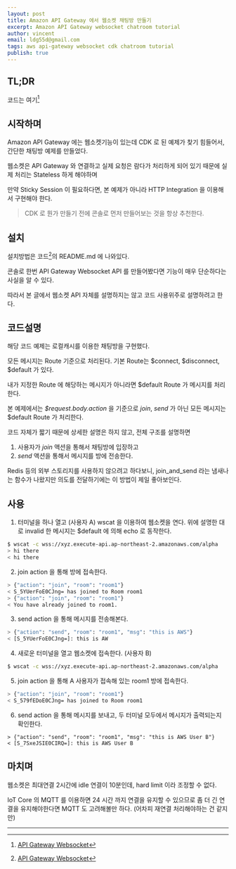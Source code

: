 ```yaml
---
layout: post
title: Amazon API Gateway 에서 웹소켓 채팅방 만들기
excerpt: Amazon API Gateway websocket chatroom tutorial
author: vincent
email: ldg55d@gmail.com
tags: aws api-gateway websocket cdk chatroom tutorial
publish: true
---
```


## TL;DR

코드는 여기[^1]

## 시작하며

Amazon API Gateway 에는 웹소켓기능이 있는데 CDK 로 된 예제가 찾기 힘들어서, 간단한 채팅방 예제를 만들었다.

웹소켓은 API Gateway 와 연결하고 실제 요청은 람다가 처리하게 되어 있기 때문에 실제 처리는 Stateless 하게 해야하며

만약 Sticky Session 이 필요하다면, 본 예제가 아니라 HTTP Integration 을 이용해서 구현해야 한다.

> CDK 로 뭔가 만들기 전에 콘솔로 먼저 만들어보는 것을 항상 추천한다.

## 설치

설치방법은 코드[^1]의 README.md 에 나와있다.

콘솔로 한번 API Gateway Websocket API 를 만들어봤다면 기능이 매우 단순하다는 사실을 알 수 있다.

따라서 본 글에서 웹소켓 API 자체를 설명하지는 않고 코드 사용위주로 설명하려고 한다.

## 코드설명

해당 코드 예제는 로컬캐시를 이용한 채팅방을 구현했다.

모든 메시지는 Route 기준으로 처리된다. 기본 Route는 $connect, $disconnect, $default 가 있다.

내가 지정한 Route 에 해당하는 메시지가 아니라면 $default Route 가 메시지를 처리한다.

본 예제에서는 *$request.body.action* 을 기준으로 *join*, *send* 가 아닌 모든 메시지는 $default Route 가 처리한다.

코드 자체가 짧기 때문에 상세한 설명은 하지 않고, 전체 구조를 설명하면 

1. 사용자가 *join* 액션을 통해서 채팅방에 입장하고 
2. *send* 액션을 통해서 메시지를 방에 전송한다.

Redis 등의 외부 스토리지를 사용하지 않으려고 하다보니, join_and_send 라는 냄새나는 함수가 나왔지만 의도를 전달하기에는 이 방법이 제일 좋아보인다.

## 사용

1. 터미널을 하나 열고 (사용자 A) wscat 을 이용하여 웹소켓을 연다. 위에 설명한 대로 invalid 한 메시지는 $default 에 의해 echo 로 동작한다.

```bash
$ wscat -c wss://xyz.execute-api.ap-northeast-2.amazonaws.com/alpha 
> hi there
< hi there
```

2. join action 을 통해 방에 접속한다.

```bash
> {"action": "join", "room": "room1"}
< S_5YUerFoE0CJng= has joined to Room room1
> {"action": "join", "room": "room1"}
< You have already joined to room1.
```

3. send action 을 통해 메시지를 전송해본다.

```bash
> {"action": "send", "room": "room1", "msg": "this is AWS"}
< [S_5YUerFoE0CJng=]: this is AW
```

4. 새로운 터미널을 열고 웹소켓에 접속한다. (사용자 B)

```bash
$ wscat -c wss://xyz.execute-api.ap-northeast-2.amazonaws.com/alpha
```

5. join action 을 통해 A 사용자가 접속해 있는 room1 방에 접속한다.

```bash
> {"action": "join", "room": "room1"}
< S_579fEDoE0CJng= has joined to Room room1
```

6. send action 을 통해 메시지를 보내고, 두 터미널 모두에서 메시지가 출력되는지 확인한다.

```
> {"action": "send", "room": "room1", "msg": "this is AWS User B"}
< [S_7SxeJSIE0CIRQ=]: this is AWS User B
```

## 마치며

웹소켓은 최대연결 2시간에 idle 연결이 10분인데, hard limit 이라 조정할 수 없다.

IoT Core 의 MQTT 를 이용하면 24 시간 까지 연결을 유지할 수 있으므로 좀 더 긴 연결을 유지해야한다면 MQTT 도 고려해볼만 하다.
(어차피 재연결 처리해야하는 건 같지만)

----

[^1]: [API Gateway Websocket](https://github.com/haandol/api-gateway-websocket-example)